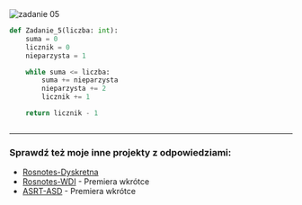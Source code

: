 <picture>
  <source srcset="../../srt/zbior_zadan/05.png" media="(prefers-color-scheme: light)">
  <source srcset="../../srt/zbior_zadan/black_05.png" media="(prefers-color-scheme: dark)">
  <img src="../../srt/zbior_zadan/black_05.png" alt="zadanie 05">
</picture>

```python
def Zadanie_5(liczba: int):
    suma = 0
    licznik = 0
    nieparzysta = 1

    while suma <= liczba:
        suma += nieparzysta
        nieparzysta += 2
        licznik += 1

    return licznik - 1



```

---
### Sprawdź też moje inne projekty z odpowiedziami:
- [Rosnotes-Dyskretna](https://github.com/kamilGie/Rosnotes-Dyskretna)
- [Rosnotes-WDI](https://github.com/kamilGie/Rosnotes-WDI) - Premiera wkrótce
- [ASRT-ASD](https://github.com/kamilGie/Rosnotes-Dyskretna) - Premiera wkrótce
